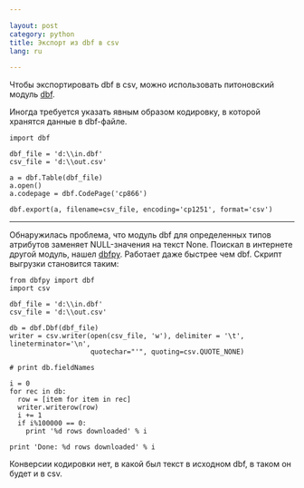 ```yaml
---

layout: post  
category: python  
title: Экспорт из dbf в csv  
lang: ru  

---
```


Чтобы экспортировать dbf в csv, можно использовать питоновский модуль [dbf](https://pypi.python.org/pypi/dbf).

Иногда требуется указать явным образом кодировку, в которой хранятся данные в dbf-файле.

    import dbf

    dbf_file = 'd:\\in.dbf'
    csv_file = 'd:\\out.csv'

    a = dbf.Table(dbf_file)
    a.open()
    a.codepage = dbf.CodePage('cp866')

    dbf.export(a, filename=csv_file, encoding='cp1251', format='csv')


----

Обнаружилась проблема, что модуль dbf для определенных типов атрибутов заменяет NULL-значения на текст None. Поискал в интернете другой модуль, нашел [dbfpy](http://dbfpy.sourceforge.net/). Работает даже быстрее чем dbf. Скрипт выгрузки становится таким:

    from dbfpy import dbf
    import csv

    dbf_file = 'd:\\in.dbf'
    csv_file = 'd:\\out.csv'

    db = dbf.Dbf(dbf_file)
    writer = csv.writer(open(csv_file, 'w'), delimiter = '\t', lineterminator='\n',
                        quotechar="'", quoting=csv.QUOTE_NONE)
                    
    # print db.fieldNames

    i = 0
    for rec in db:
      row = [item for item in rec]
      writer.writerow(row)
      i += 1
      if i%100000 == 0:
        print '%d rows downloaded' % i

    print 'Done: %d rows downloaded' % i

Конверсии кодировки нет, в какой был текст в исходном dbf, в таком он будет и в csv.

